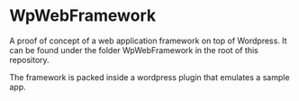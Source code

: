 # WpWebFramework
A proof of concept of a web application framework on top of Wordpress. It can be found under the folder WpWebFramework in the root of this repository.

The framework is packed inside a wordpress plugin that emulates a sample app.
